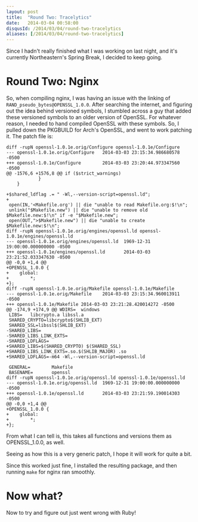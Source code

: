 ```yaml
---
layout: post
title:  "Round Two: Tracelytics"
date:   2014-03-04 00:58:00
disqusId: /2014/03/04/round-two-tracelytics
aliases: [/2014/03/04/round-two-tracelytics]
---
```


Since I hadn't really finished what I was working on last night, and it's currently Northeastern's Spring Break, I decided to keep going.

# Round Two: Nginx

So, when compiling nginx, I was having an issue with the linking of `RAND_pseudo_bytes@OPENSSL_1.0.0`.  After searching the internet, and figuring out the idea behind versioned symbols, I stumbled across a guy that added these versioned symbols to an older version of OpenSSL.  For whatever reason, I needed to hand compiled OpenSSL with these symbols.  So, I pulled down the PKGBUILD for Arch's OpenSSL, and went to work patching it.  The patch file is:

    diff -rupN openssl-1.0.1e.orig/Configure openssl-1.0.1e/Configure
    --- openssl-1.0.1e.orig/Configure   2014-03-03 23:15:34.986680578 -0500
    +++ openssl-1.0.1e/Configure        2014-03-03 23:20:44.973347560 -0500
    @@ -1576,6 +1576,8 @@ if ($strict_warnings)
                }
        }
     
    +$shared_ldflag .= " -Wl,--version-script=openssl.ld";
    +
     open(IN,'<Makefile.org') || die "unable to read Makefile.org:$!\n";
     unlink("$Makefile.new") || die "unable to remove old $Makefile.new:$!\n" if -e "$Makefile.new";
     open(OUT,">$Makefile.new") || die "unable to create $Makefile.new:$!\n";
    diff -rupN openssl-1.0.1e.orig/engines/openssl.ld openssl-1.0.1e/engines/openssl.ld
    --- openssl-1.0.1e.orig/engines/openssl.ld  1969-12-31 19:00:00.000000000 -0500
    +++ openssl-1.0.1e/engines/openssl.ld       2014-03-03 23:21:52.033347630 -0500
    @@ -0,0 +1,4 @@
    +OPENSSL_1.0.0 {
    +    global:
    +        *;
    +};
    diff -rupN openssl-1.0.1e.orig/Makefile openssl-1.0.1e/Makefile
    --- openssl-1.0.1e.orig/Makefile    2014-03-03 23:15:34.960013911 -0500
    +++ openssl-1.0.1e/Makefile 2014-03-03 23:21:28.420014272 -0500
    @@ -174,9 +174,9 @@ WDIRS=  windows
     LIBS=   libcrypto.a libssl.a
     SHARED_CRYPTO=libcrypto$(SHLIB_EXT)
     SHARED_SSL=libssl$(SHLIB_EXT)
    -SHARED_LIBS=
    -SHARED_LIBS_LINK_EXTS=
    -SHARED_LDFLAGS=
    +SHARED_LIBS=$(SHARED_CRYPTO) $(SHARED_SSL)
    +SHARED_LIBS_LINK_EXTS=.so.$(SHLIB_MAJOR) .so
    +SHARED_LDFLAGS=-m64 -Wl,--version-script=openssl.ld
     
     GENERAL=        Makefile
     BASENAME=       openssl
    diff -rupN openssl-1.0.1e.orig/openssl.ld openssl-1.0.1e/openssl.ld
    --- openssl-1.0.1e.orig/openssl.ld  1969-12-31 19:00:00.000000000 -0500
    +++ openssl-1.0.1e/openssl.ld       2014-03-03 23:21:59.190014303 -0500
    @@ -0,0 +1,4 @@
    +OPENSSL_1.0.0 {
    +    global:
    +        *;
    +};

From what I can tell is, this takes all functions and versions them as OPENSSL_1.0.0, as well.

Seeing as how this is a very generic patch, I hope it will work for quite a bit.

Since this worked just fine, I installed the resulting package, and then running `make` for nginx ran smoothly.

# Now what?

Now to try and figure out just went wrong with Ruby!

